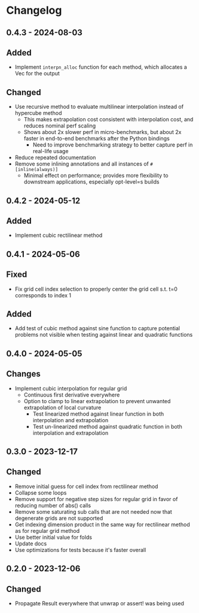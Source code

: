 # Changelog

## 0.4.3 - 2024-08-03

## Added

* Implement `interpn_alloc` function for each method, which allocates a Vec for the output

## Changed

* Use recursive method to evaluate multilinear interpolation instead of hypercube method
  * This makes extrapolation cost consistent with interpolation cost, and reduces nominal perf scaling
  * Shows about 2x slower perf in micro-benchmarks, but about 2x faster in end-to-end benchmarks after the Python bindings
    * Need to improve benchmarking strategy to better capture perf in real-life usage
* Reduce repeated documentation
* Remove some inlining annotations and all instances of `#[inline(always)]`
  * Minimal effect on performance; provides more flexibility to downstream applications, especially opt-level=s builds

## 0.4.2 - 2024-05-12

## Added

* Implement cubic rectilinear method

## 0.4.1 - 2024-05-06

## Fixed

* Fix grid cell index selection to properly center the grid cell s.t. t=0 corresponds to index 1

## Added

* Add test of cubic method against sine function to capture potential problems not visible when testing against linear and quadratic functions

## 0.4.0 - 2024-05-05

## Changes

* Implement cubic interpolation for regular grid
    * Continuous first derivative everywhere
    * Option to clamp to linear extrapolation to prevent unwanted extrapolation of local curvature
        * Test linearized method against linear function in both interpolation and extrapolation
        * Test un-linearized method against quadratic function in both interpolation and extrapolation

## 0.3.0 - 2023-12-17

## Changed

* Remove initial guess for cell index from rectilinear method
* Collapse some loops
* Remove support for negative step sizes for regular grid in favor of reducing number of abs() calls
* Remove some saturating sub calls that are not needed now that degenerate grids are not supported
* Get indexing dimension product in the same way for rectilinear method as for regular grid method
* Use better initial value for folds
* Update docs
* Use optimizations for tests because it's faster overall

## 0.2.0 - 2023-12-06

## Changed

* Propagate Result everywhere that unwrap or assert! was being used
